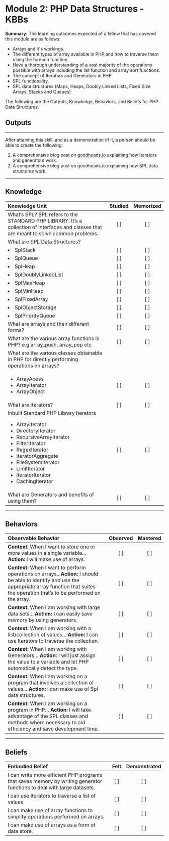# Module 2: PHP Data Structures - KBBs
**Summary:**
The learning outcomes expected of a fellow that has covered this module are as follows:
- Arrays and it's workings.
- The different types of array available in PHP and how to traverse them using the foreach function.
- Have a thorough understanding of a vast majority of the operations possible with arrays including the list function and array sort functions.
- The concept of Iterators and Generators in PHP.
- SPL functionality.
- SPL data structures (Maps, Heaps, Doubly Linked Lists, Fixed Size Arrays, Stacks and Queues)

The following are the Outputs, Knowledge, Behaviors, and Beliefs for PHP Data Structures.

## **Outputs**
----------
After attaining this skill, and as a demonstration of it, a person should be able to create the following:

1. A comprehensive blog post on [goodheads.io](http://goodheads.io) explaining how Iterators and generators work.
2. A comprehensive blog post on goodheads.io explaining how SPL data structures work.

----------
## **Knowledge**


| Knowledge Unit   |      Studied      | Memorized |
|:-------------|:------------------:|:--------:|
| What’s SPL? SPL refers to the STANDARD PHP LIBRARY. It’s a collection of interfaces and classes that are meant to solve common problems.| [ ] | [ ] |
| What are SPL Data Structures?
| <li>SplStack</li>| [ ] | [ ] |
| <li>SplQueue</li>| [ ] | [ ] |
| <li>SplHeap</li>| [ ] | [ ] |
| <li>SplDoublyLinkedList</li>| [ ] | [ ] |
| <li>SplMaxHeap</li>| [ ] | [ ] |
| <li>SplMinHeap</li>| [ ] | [ ] |
| <li>SplFixedArray</li>| [ ] | [ ] |
| <li>SplObjectStorage</li> | [ ] | [ ] |
| <li>SplPriorityQueue</li> | [ ] | [ ] |
| What are arrays and their different forms?| [ ] | [ ] |
| What are the various array functions in PHP? e.g array_push, array_pop etc| [ ] | [ ] |
| What are the various classes obtainable in PHP for directly performing operations on arrays?
| <ul><li>ArrayAcess</li><li>ArrayIterator</li><li>ArrayObject</li></ul>| [ ] | [ ] |
| What are Iterators?| [ ] | [ ] |
| Inbuilt Standard PHP Library Iterators<ul><li>ArrayIterator</li><li>DirectoryIterator</li><li>RecursiveArrayIterator</li><li>FilterIterator</li><li>RegexIterator</li><li>IteratorAggregate</li><li>FileSystemIterator</li><li>LimitIterator</li><li>IteratorIterator</li><li>CachingIterator</li></ul>| [ ] | [ ] |
| What are Generators and benefits of using them?| [ ] | [ ] |


----------


## **Behaviors**

| Observable Behavior   |      Observed      | Mastered |
|:-------------|:------------------:|:--------:|
| **Context:**  When I want to store one or more values in a single variable... **Action:**  I will make use of arrays.| [ ] | [ ]  |
| **Context:** When I want to perform operations on arrays...**Action:** I should be able to identify and use the appropriate array function that suites the operation that’s to be performed on the array.|   [ ]   |   [ ] |
| **Context:** When I am working with large data sets... **Action:**  I can easily save memory by using generators. |   [ ]   |   [ ] |
| **Context:** When I am working with a list/collection of values... **Action:** I can use Iterators to traverse the collection.|   [ ]   |   [ ] |
| **Context:** When I am working with Generators... **Action:** I will just assign the value to a variable and let PHP automatically detect the type. |   [ ]   |   [ ] |
| **Context:**  When I am working on a program that involves a collection of values... **Action:**  I can make use of Spl data structures.|   [ ]   |   [ ] |
| **Context:** When I am working on a program in PHP... **Action:** I will take advantage of the SPL classes and methods where necessary to aid efficiency and save development time.|   [ ]   |   [ ] |

----------


## **Beliefs**


| Embodied Belief   |      Felt      | Demonstrated |
|:-------------|:------------------:|:--------:|
| I can write more efficient PHP programs that saves memory by writing generator functions to deal with large datasets.| [ ] | [ ]  |
| I can use Iterators to traverse a list of values. |   [ ]   |   [ ] |
| I can make use of array functions to simplify operations performed on arrays.|   [ ]   |   [ ] |
| I can make use of arrays as a form of data store. |   [ ]   |   [ ] |

